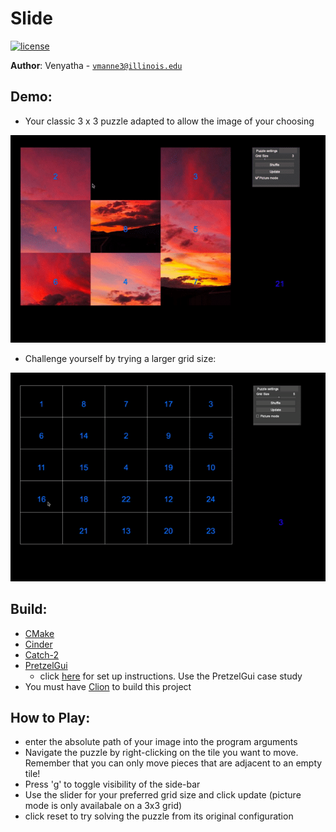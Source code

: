 # Slide

[![license](https://img.shields.io/badge/license-MIT-green)](LICENSE)

**Author**: Venyatha - [`vmanne3@illinois.edu`](mailto:vmanne3@illinois.edu)

**Demo**:
- 
- Your classic 3 x 3 puzzle adapted to allow the image of your choosing

![Pictures game](demo/demo2.gif)

- Challenge yourself by trying a larger grid size:

![large board game](demo/demo5.gif)


**Build**:
- 
- [CMake](https://cmake.org/)
- [Cinder](https://libcinder.org/)
- [Catch-2](https://github.com/catchorg/Catch2)
- [PretzelGui](https://github.com/cwhitney/PretzelGui)
    - click [here](https://courses.grainger.illinois.edu/cs126/sp2020/notes/cmake/) for set up instructions. Use the PretzelGui case study
- You must have [Clion](https://www.jetbrains.com/clion/download/#section=mac) to build this project    


**How to Play**:
- 
- enter the absolute path of your image into the program arguments
- Navigate the puzzle by right-clicking on the tile you want to move. Remember that you can only move pieces that are adjacent to an empty tile!
- Press 'g' to toggle visibility of the side-bar
- Use the slider for your preferred grid size and click update (picture mode is only availabale on a 3x3 grid)
- click reset to try solving the puzzle from its original configuration